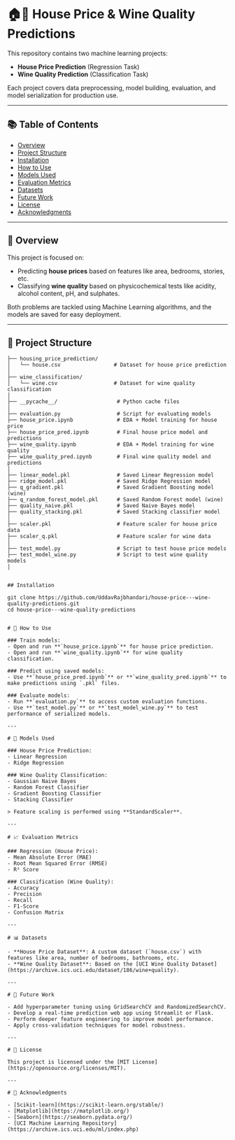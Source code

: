 # 🏠🍷 House Price & Wine Quality Predictions

This repository contains two machine learning projects:
- **House Price Prediction** (Regression Task)
- **Wine Quality Prediction** (Classification Task)

Each project covers data preprocessing, model building, evaluation, and model serialization for production use.

---

## 📚 Table of Contents
- [Overview](#overview)
- [Project Structure](#project-structure)
- [Installation](#installation)
- [How to Use](#how-to-use)
- [Models Used](#models-used)
- [Evaluation Metrics](#evaluation-metrics)
- [Datasets](#datasets)
- [Future Work](#future-work)
- [License](#license)
- [Acknowledgments](#acknowledgments)

---

## 🧠 Overview

This project is focused on:
- Predicting **house prices** based on features like area, bedrooms, stories, etc.
- Classifying **wine quality** based on physicochemical tests like acidity, alcohol content, pH, and sulphates.

Both problems are tackled using Machine Learning algorithms, and the models are saved for easy deployment.

---

## 📂 Project Structure

```plaintext
├── housing_price_prediction/
│   └── house.csv                 # Dataset for house price prediction
│
├── wine_classification/
│   └── wine.csv                  # Dataset for wine quality classification
│
├── __pycache__/                   # Python cache files
│
├── evaluation.py                  # Script for evaluating models
├── house_price.ipynb              # EDA + Model training for house price
├── house_price_pred.ipynb         # Final house price model and predictions
├── wine_quality.ipynb             # EDA + Model training for wine quality
├── wine_quality_pred.ipynb        # Final wine quality model and predictions
│
├── linear_model.pkl               # Saved Linear Regression model
├── ridge_model.pkl                # Saved Ridge Regression model
├── q_gradient.pkl                 # Saved Gradient Boosting model (wine)
├── q_random_forest_model.pkl      # Saved Random Forest model (wine)
├── quality_naive.pkl              # Saved Naive Bayes model
├── quality_stacking.pkl           # Saved Stacking classifier model
│
├── scaler.pkl                     # Feature scaler for house price data
├── scaler_q.pkl                   # Feature scaler for wine data
│
├── test_model.py                  # Script to test house price models
├── test_model_wine.py             # Script to test wine quality models
│


## Installation

git clone https://github.com/UddavRajbhandari/house-price---wine-quality-predictions.git
cd house-price---wine-quality-predictions

    
# 🚀 How to Use

### Train models:
- Open and run **`house_price.ipynb`** for house price prediction.
- Open and run **`wine_quality.ipynb`** for wine quality classification.

### Predict using saved models:
- Use **`house_price_pred.ipynb`** or **`wine_quality_pred.ipynb`** to make predictions using `.pkl` files.

### Evaluate models:
- Run **`evaluation.py`** to access custom evaluation functions.
- Use **`test_model.py`** or **`test_model_wine.py`** to test performance of serialized models.

---

# 🤖 Models Used

### House Price Prediction:
- Linear Regression
- Ridge Regression

### Wine Quality Classification:
- Gaussian Naive Bayes
- Random Forest Classifier
- Gradient Boosting Classifier
- Stacking Classifier

> Feature scaling is performed using **StandardScaler**.

---

# 📈 Evaluation Metrics

### Regression (House Price):
- Mean Absolute Error (MAE)
- Root Mean Squared Error (RMSE)
- R² Score

### Classification (Wine Quality):
- Accuracy
- Precision
- Recall
- F1-Score
- Confusion Matrix

---

# 📊 Datasets

- **House Price Dataset**: A custom dataset (`house.csv`) with features like area, number of bedrooms, bathrooms, etc.
- **Wine Quality Dataset**: Based on the [UCI Wine Quality Dataset](https://archive.ics.uci.edu/dataset/186/wine+quality).

---

# 🔮 Future Work

- Add hyperparameter tuning using GridSearchCV and RandomizedSearchCV.
- Develop a real-time prediction web app using Streamlit or Flask.
- Perform deeper feature engineering to improve model performance.
- Apply cross-validation techniques for model robustness.

---

# 📜 License

This project is licensed under the [MIT License](https://opensource.org/licenses/MIT).

---

# 🙏 Acknowledgments

- [Scikit-learn](https://scikit-learn.org/stable/)
- [Matplotlib](https://matplotlib.org/)
- [Seaborn](https://seaborn.pydata.org/)
- [UCI Machine Learning Repository](https://archive.ics.uci.edu/ml/index.php)
